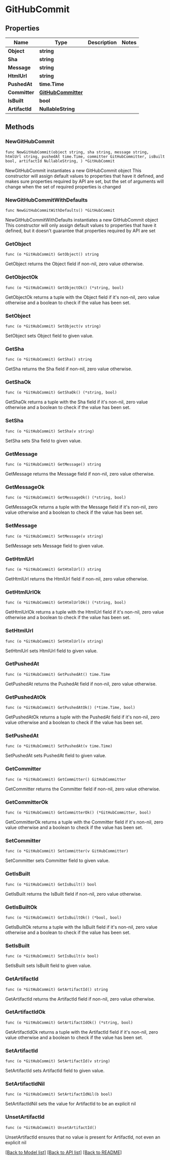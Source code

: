 # GitHubCommit

## Properties

Name | Type | Description | Notes
------------ | ------------- | ------------- | -------------
**Object** | **string** |  | 
**Sha** | **string** |  | 
**Message** | **string** |  | 
**HtmlUrl** | **string** |  | 
**PushedAt** | **time.Time** |  | 
**Committer** | [**GitHubCommitter**](GitHubCommitter.md) |  | 
**IsBuilt** | **bool** |  | 
**ArtifactId** | **NullableString** |  | 

## Methods

### NewGitHubCommit

`func NewGitHubCommit(object string, sha string, message string, htmlUrl string, pushedAt time.Time, committer GitHubCommitter, isBuilt bool, artifactId NullableString, ) *GitHubCommit`

NewGitHubCommit instantiates a new GitHubCommit object
This constructor will assign default values to properties that have it defined,
and makes sure properties required by API are set, but the set of arguments
will change when the set of required properties is changed

### NewGitHubCommitWithDefaults

`func NewGitHubCommitWithDefaults() *GitHubCommit`

NewGitHubCommitWithDefaults instantiates a new GitHubCommit object
This constructor will only assign default values to properties that have it defined,
but it doesn't guarantee that properties required by API are set

### GetObject

`func (o *GitHubCommit) GetObject() string`

GetObject returns the Object field if non-nil, zero value otherwise.

### GetObjectOk

`func (o *GitHubCommit) GetObjectOk() (*string, bool)`

GetObjectOk returns a tuple with the Object field if it's non-nil, zero value otherwise
and a boolean to check if the value has been set.

### SetObject

`func (o *GitHubCommit) SetObject(v string)`

SetObject sets Object field to given value.


### GetSha

`func (o *GitHubCommit) GetSha() string`

GetSha returns the Sha field if non-nil, zero value otherwise.

### GetShaOk

`func (o *GitHubCommit) GetShaOk() (*string, bool)`

GetShaOk returns a tuple with the Sha field if it's non-nil, zero value otherwise
and a boolean to check if the value has been set.

### SetSha

`func (o *GitHubCommit) SetSha(v string)`

SetSha sets Sha field to given value.


### GetMessage

`func (o *GitHubCommit) GetMessage() string`

GetMessage returns the Message field if non-nil, zero value otherwise.

### GetMessageOk

`func (o *GitHubCommit) GetMessageOk() (*string, bool)`

GetMessageOk returns a tuple with the Message field if it's non-nil, zero value otherwise
and a boolean to check if the value has been set.

### SetMessage

`func (o *GitHubCommit) SetMessage(v string)`

SetMessage sets Message field to given value.


### GetHtmlUrl

`func (o *GitHubCommit) GetHtmlUrl() string`

GetHtmlUrl returns the HtmlUrl field if non-nil, zero value otherwise.

### GetHtmlUrlOk

`func (o *GitHubCommit) GetHtmlUrlOk() (*string, bool)`

GetHtmlUrlOk returns a tuple with the HtmlUrl field if it's non-nil, zero value otherwise
and a boolean to check if the value has been set.

### SetHtmlUrl

`func (o *GitHubCommit) SetHtmlUrl(v string)`

SetHtmlUrl sets HtmlUrl field to given value.


### GetPushedAt

`func (o *GitHubCommit) GetPushedAt() time.Time`

GetPushedAt returns the PushedAt field if non-nil, zero value otherwise.

### GetPushedAtOk

`func (o *GitHubCommit) GetPushedAtOk() (*time.Time, bool)`

GetPushedAtOk returns a tuple with the PushedAt field if it's non-nil, zero value otherwise
and a boolean to check if the value has been set.

### SetPushedAt

`func (o *GitHubCommit) SetPushedAt(v time.Time)`

SetPushedAt sets PushedAt field to given value.


### GetCommitter

`func (o *GitHubCommit) GetCommitter() GitHubCommitter`

GetCommitter returns the Committer field if non-nil, zero value otherwise.

### GetCommitterOk

`func (o *GitHubCommit) GetCommitterOk() (*GitHubCommitter, bool)`

GetCommitterOk returns a tuple with the Committer field if it's non-nil, zero value otherwise
and a boolean to check if the value has been set.

### SetCommitter

`func (o *GitHubCommit) SetCommitter(v GitHubCommitter)`

SetCommitter sets Committer field to given value.


### GetIsBuilt

`func (o *GitHubCommit) GetIsBuilt() bool`

GetIsBuilt returns the IsBuilt field if non-nil, zero value otherwise.

### GetIsBuiltOk

`func (o *GitHubCommit) GetIsBuiltOk() (*bool, bool)`

GetIsBuiltOk returns a tuple with the IsBuilt field if it's non-nil, zero value otherwise
and a boolean to check if the value has been set.

### SetIsBuilt

`func (o *GitHubCommit) SetIsBuilt(v bool)`

SetIsBuilt sets IsBuilt field to given value.


### GetArtifactId

`func (o *GitHubCommit) GetArtifactId() string`

GetArtifactId returns the ArtifactId field if non-nil, zero value otherwise.

### GetArtifactIdOk

`func (o *GitHubCommit) GetArtifactIdOk() (*string, bool)`

GetArtifactIdOk returns a tuple with the ArtifactId field if it's non-nil, zero value otherwise
and a boolean to check if the value has been set.

### SetArtifactId

`func (o *GitHubCommit) SetArtifactId(v string)`

SetArtifactId sets ArtifactId field to given value.


### SetArtifactIdNil

`func (o *GitHubCommit) SetArtifactIdNil(b bool)`

 SetArtifactIdNil sets the value for ArtifactId to be an explicit nil

### UnsetArtifactId
`func (o *GitHubCommit) UnsetArtifactId()`

UnsetArtifactId ensures that no value is present for ArtifactId, not even an explicit nil

[[Back to Model list]](../README.md#documentation-for-models) [[Back to API list]](../README.md#documentation-for-api-endpoints) [[Back to README]](../README.md)


